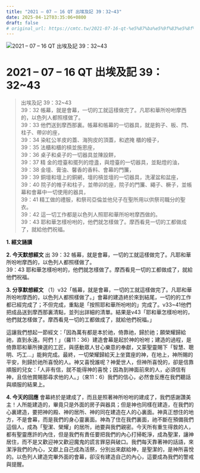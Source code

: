 ```yaml
---
title: "2021 – 07 – 16 QT 出埃及記 39：32~43"
date: 2025-04-12T03:35:06+0800
draft: false
# original_url: https://cmtc.tw/2021-07-16-qt-%e5%87%ba%e5%9f%83%e5%8f%8a%e8%a8%98-39%ef%bc%9a3243
---
```


![2021 – 07 – 16 QT 出埃及記 39：32\~43](/images/qt.jpg   "2021 – 07 – 16 QT 出埃及記 39：32\~43")

# 2021 – 07 – 16 QT 出埃及記 39：32\~43

> 出埃及記 39：32\~43  
> 39：32 帳幕，就是會幕，一切的工就這樣做完了。凡耶和華所吩咐摩西的，以色列人都照樣做了。  
> 39：33 他們送到摩西那裏。帳幕和帳幕的一切器具，就是鉤子、板、閂、柱子、帶卯的座，  
> 39：34 染紅公羊皮的蓋、海狗皮的頂蓋，和遮掩 櫃的幔子，  
> 39：35 法櫃和櫃的槓並施恩座，  
> 39：36 桌子和桌子的一切器具並陳設餅，  
> 39：37 精 金的燈臺和擺列的燈盞，與燈臺的一切器具，並點燈的油，  
> 39：38 金壇、膏油、馨香的香料、會幕的門簾，  
> 39：39 銅壇和壇上的銅網，壇的槓並壇的一切器具，洗濯盆和盆座，  
> 39：40 院子的帷子和柱子，並帶卯的座，院子的門簾、繩子、橛子，並帳幕和會幕中一切使用的器具，  
> 39：41 精工做的禮服，和祭司亞倫並他兒子在聖所用以供祭司職分的聖衣。  
> 39：42 這一切工作都是以色列人照耶和華所吩咐摩西做的。  
> 39：43 耶和華怎樣吩咐的，他們就怎樣做了。摩西看見一切的工都做成了，就給他們祝福。

**1. 經文誦讀**

**2.  今天默想經文**
出 39：32 帳幕，就是會幕，一切的工就這樣做完了。凡耶和華所吩咐摩西的，以色列人都照樣做了。  
39：43 耶和華怎樣吩咐的，他們就怎樣做了。摩西看見一切的工都做成了，就給他們祝福。

**3. 分享默想經文**
（1）v32「帳幕，就是會幕，一切的工就這樣做完了。凡耶和華所吩咐摩西的，以色列人都照樣做了。」會幕的建造終於來到結尾，一切的的工作都已經完成了；不但完成，重點是「按照耶和華所吩咐的」完成了。v33\~41他們把成品送到摩西那裏清點，並列出詳細的清單。結果是v43「耶和華怎樣吩咐的，他們就怎樣做了。摩西看見一切的工都做成了，就給他們祝福。」

這讓我們想起一節經文：「因為萬有都是本於祂，倚靠祂，歸於祂；願榮耀歸給祂，直到永遠。阿們！」（羅11：36）建造會幕是起於神的吩咐；建造的過程，是倚靠耶和華所揀選的工匠，與感動眾人甘心樂意的奉獻，又蒙聖靈賜下「智慧、聰明、巧工…」能夠完成。最終，一切榮耀歸給天上坐寶座的神，在地上，神所賜的平安，則歸於祂所喜悅的人。神又喜悅誰呢？神愛世人，但神所喜悅的，卻是信靠順服的兒女：「人非有信，就不能得神的喜悅；因為到神面前來的人，必須信有神，且信他賞賜那尋求他的人。」（來11：6）我們的信心，必然會反應在我們聽話與順服的結果上。

**4. 今天的回應**
會幕終於是建成了，而且是照著神所吩咐的建成了，我們感謝讚美主！人所能建造的，畢竟只是外面的房子與器具；但是神也同樣在建造，在我們的心裏建造，要把神的殿、神的居所、神的同在建造在人的心裏面。神真正想住的地方，不是會幕，而是我們的身心靈裏面。神為了住在我們裏面，祂不斷在預備我們這個人，成為「聖潔、榮耀」的居所，祂要與我們親密。今天所有重生得救的人，都有聖靈應許的內住，但是我們有責任要把我們的內心打掃乾淨，成為聖潔，讓神居住，而不是又歡迎神又歡迎魔鬼的謊言罪惡與破口。我們每天靠著神的話語，來潔淨我們的內心，又獻上自己成為活祭，分別出來獻給神，是聖潔的，是神所喜悅的。以色列人建造完畢外面的會幕，卻沒有建造自己的內心，這要成為我們的警戒與提醒。
